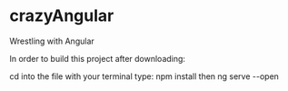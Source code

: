 # crazyAngular
Wrestling with Angular

In order to build this project after downloading:

cd into the file with your terminal
type: npm install
then  ng serve --open
